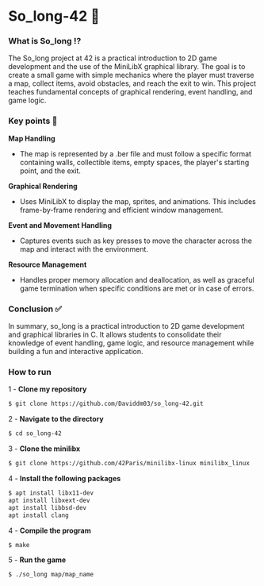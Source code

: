 # So_long-42 👾
<h3>What is So_long ⁉️</h3>
The So_long project at 42 is a practical introduction to 2D game development and the use of the MiniLibX graphical library. The goal is to create a small game with simple mechanics where the player must traverse a map, collect items, avoid obstacles, and reach the exit to win. This project teaches fundamental concepts of graphical rendering, event handling, and game logic.

<h3>Key points 🔑</h3>

**Map Handling**
- The map is represented by a .ber file and must follow a specific format containing walls, collectible items, empty spaces, the player's starting point, and the exit.

**Graphical Rendering**
- Uses MiniLibX to display the map, sprites, and animations. This includes frame-by-frame rendering and efficient window management.

**Event and Movement Handling**
- Captures events such as key presses to move the character across the map and interact with the environment.

**Resource Management**
- Handles proper memory allocation and deallocation, as well as graceful game termination when specific conditions are met or in case of errors.

<h3>Conclusion ✅</h3>
In summary, so_long is a practical introduction to 2D game development and graphical libraries in C. It allows students to consolidate their knowledge of event handling, game logic, and resource management while building a fun and interactive application.

<h3>How to run</h3>

1 - **Clone my repository**
```bash
$ git clone https://github.com/Daviddm03/so_long-42.git
```

2 - **Navigate to the directory**
```bash
$ cd so_long-42
```

3 - **Clone the minilibx**
```bash
$ git clone https://github.com/42Paris/minilibx-linux minilibx_linux
```

4 - **Install the following packages**
```bash
$ apt install libx11-dev
apt install libxext-dev
apt install libbsd-dev
apt install clang
```

4 - **Compile the program**
```bash
$ make
```

5 - **Run the game**
```bash
$ ./so_long map/map_name
```

